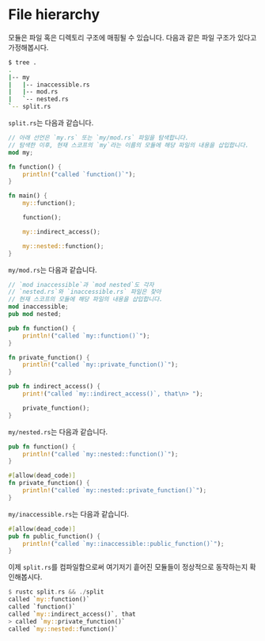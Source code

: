 # File hierarchy

모듈은 파일 혹은 디렉토리 구조에 매핑될 수 있습니다. 다음과 같은 파일 구조가 있다고 가정해봅시다.

```bash
$ tree .
.
|-- my
|   |-- inaccessible.rs
|   |-- mod.rs
|   `-- nested.rs
`-- split.rs
```

`split.rs`는 다음과 같습니다.

```rust
// 아래 선언은 `my.rs` 또는 `my/mod.rs` 파일을 탐색합니다.
// 탐색한 이후, 현재 스코프의 `my`라는 이름의 모듈에 해당 파일의 내용을 삽입합니다.
mod my;

fn function() {
    println!("called `function()`");
}

fn main() {
    my::function();

    function();

    my::indirect_access();

    my::nested::function();
}
```

`my/mod.rs`는 다음과 같습니다.

```rust
// `mod inaccessible`과 `mod nested`도 각자
// `nested.rs`와 `inaccessible.rs` 파일은 찾아
// 현재 스코프의 모듈에 해당 파일의 내용을 삽입합니다.
mod inaccessible;
pub mod nested;

pub fn function() {
    println!("called `my::function()`");
}

fn private_function() {
    println!("called `my::private_function()`");
}

pub fn indirect_access() {
    print!("called `my::indirect_access()`, that\n> ");

    private_function();
}
```

`my/nested.rs`는 다음과 같습니다.

```rust
pub fn function() {
    println!("called `my::nested::function()`");
}

#[allow(dead_code)]
fn private_function() {
    println!("called `my::nested::private_function()`");
}
```

`my/inaccessible.rs`는 다음과 같습니다.

```rust
#[allow(dead_code)]
pub fn public_function() {
    println!("called `my::inaccessible::public_function()`");
}
```

이제 `split.rs`를 컴파일함으로써 여기저기 흩어진 모듈들이 정상적으로 동작하는지 확인해봅시다.

```rust
$ rustc split.rs && ./split
called `my::function()`
called `function()`
called `my::indirect_access()`, that
> called `my::private_function()`
called `my::nested::function()`
```